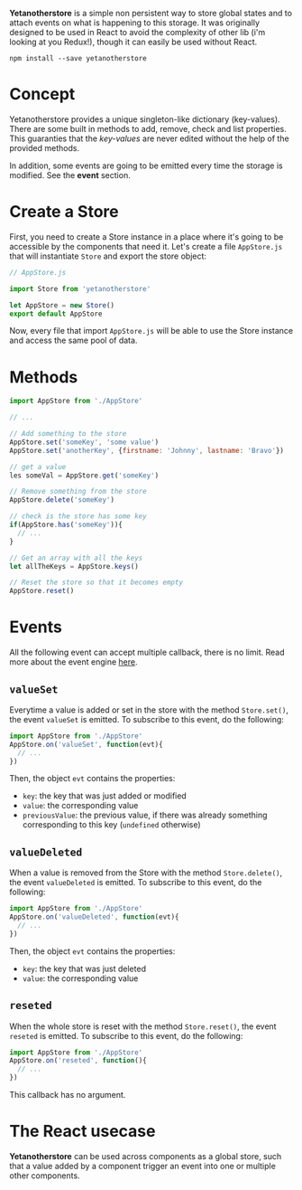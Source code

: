 **Yetanotherstore** is a simple non persistent way to store global states and to attach events on what is happening to this storage. It was originally designed to be used in React to avoid the complexity of other lib (i'm looking at you Redux!), though it can easily be used without React.  

```
npm install --save yetanotherstore
```

# Concept
Yetanotherstore provides a unique singleton-like dictionary (key-values). There are some built in methods to add, remove, check and list properties. This guaranties that the *key-values* are never edited without the help of the provided methods.

In addition, some events are going to be emitted every time the storage is modified. See the **event** section.

# Create a Store
First, you need to create a Store instance in a place where it's going to be accessible by the components that need it. Let's create a file `AppStore.js` that will instantiate `Store` and export the store object:
```js
// AppStore.js

import Store from 'yetanotherstore'

let AppStore = new Store()
export default AppStore
```
Now, every file that import `AppStore.js` will be able to use the Store instance and access the same pool of data.

# Methods

```javascript
import AppStore from './AppStore'

// ...

// Add something to the store
AppStore.set('someKey', 'some value')
AppStore.set('anotherKey', {firstname: 'Johnny', lastname: 'Bravo'})

// get a value
les someVal = AppStore.get('someKey')

// Remove something from the store
AppStore.delete('someKey')

// check is the store has some key
if(AppStore.has('someKey')){
  // ...
}

// Get an array with all the keys
let allTheKeys = AppStore.keys()

// Reset the store so that it becomes empty
AppStore.reset()
```


# Events
All the following event can accept multiple callback, there is no limit. Read more about the event engine [here](https://www.npmjs.com/package/@jonathanlurie/eventmanager).

## `valueSet`
Everytime a value is added or set in the store with the method `Store.set()`, the event `valueSet` is emitted. To subscribe to this event, do the following:
```js
import AppStore from './AppStore'
AppStore.on('valueSet', function(evt){
  // ...
})
```

Then, the object `evt` contains the properties:
- `key`: the key that was just added or modified
- `value`: the corresponding value
- `previousValue`: the previous value, if there was already something corresponding to this key (`undefined` otherwise)

## `valueDeleted`
When a value is removed from the Store with the method `Store.delete()`, the event `valueDeleted` is emitted. To subscribe to this event, do the following:
```js
import AppStore from './AppStore'
AppStore.on('valueDeleted', function(evt){
  // ...
})
```

Then, the object `evt` contains the properties:
- `key`: the key that was just deleted
- `value`: the corresponding value

## `reseted`
When the whole store is reset with the method `Store.reset()`, the event `reseted` is emitted. To subscribe to this event, do the following:
```js
import AppStore from './AppStore'
AppStore.on('reseted', function(){
  // ...
})
```
This callback has no argument.

# The React usecase
**Yetanotherstore** can be used across components as a global store, such that a value added by a component trigger an event into one or multiple other components.
